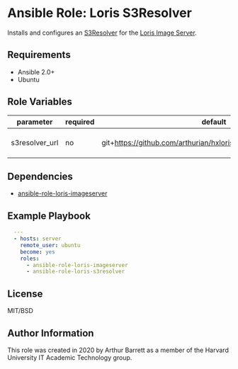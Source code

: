 # Ansible Role: Loris S3Resolver

Installs and configures an [S3Resolver](https://github.com/nmaekawa/hxloris) for the [Loris Image Server](https://github.com/loris-imageserver).

## Requirements

- Ansible 2.0+
- Ubuntu

## Role Variables

| parameter      | required | default                                                             | comments              |
|----------------|----------|---------------------------------------------------------------------|-----------------------|
| s3resolver_url | no       | git+https://github.com/arthurian/hxloris.git@loris3.0.0#egg=hxloris | S3Resolver source URL |

## Dependencies

- [ansible-role-loris-imageserver](https://github.com/HUIT-AcademicTechnology-Ops/ansible-role-loris-imageserver)

## Example Playbook

```yml
  ---
  - hosts: server
    remote_user: ubuntu
    become: yes
    roles:
      - ansible-role-loris-imageserver
      - ansible-role-loris-s3resolver
```

## License

MIT/BSD

## Author Information

This role was created in 2020 by Arthur Barrett as a member of the Harvard University IT Academic Technology group.
